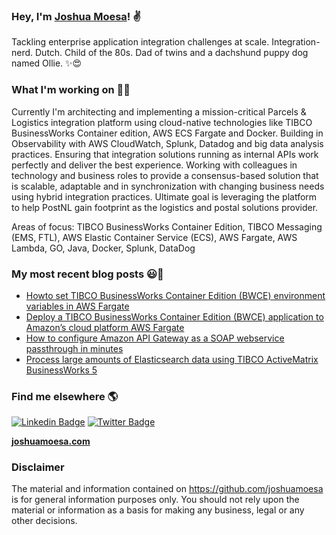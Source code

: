 ### Hey, I'm [Joshua Moesa](https://joshuamoesa.com)! ✌

Tackling enterprise application integration challenges at scale. Integration-nerd. Dutch. Child of the 80s. Dad of twins and a dachshund puppy dog named Ollie. ✨😍

### What I'm working on 👨‍💻

Currently I'm architecting and implementing a mission-critical Parcels & Logistics integration platform using cloud-native technologies like TIBCO BusinessWorks Container edition, AWS ECS Fargate and Docker. Building in Observability with AWS CloudWatch, Splunk, Datadog and big data analysis practices. Ensuring that integration solutions running as internal APIs work perfectly and deliver the best experience. Working with colleagues in technology and business roles to provide a consensus-based solution that is scalable, adaptable and in synchronization with changing business needs using hybrid integration practices. Ultimate goal is leveraging the platform to help PostNL gain footprint as the logistics and postal solutions provider.

Areas of focus: TIBCO BusinessWorks Container Edition, TIBCO Messaging (EMS, FTL), AWS Elastic Container Service (ECS), AWS Fargate, AWS Lambda, GO, Java, Docker, Splunk, DataDog

### My most recent blog posts 😃🧾
<!-- BLOG-POST-LIST:START -->
- [Howto set TIBCO BusinessWorks Container Edition (BWCE) environment variables in AWS Fargate](https://www.rubix.nl/aws-blogs/howto-set-tibco-businessworks-container-edition-bwce-environment-variables-in-aws-fargate/)
- [Deploy a TIBCO BusinessWorks Container Edition (BWCE) application to Amazon’s cloud platform AWS Fargate](https://www.rubix.nl/blogs/deploy-a-tibco-businessworks-container-edition-bwce-application-to-amazons-cloud-platform-aws-fargate/)
- [How to configure Amazon API Gateway as a SOAP webservice passthrough in minutes](https://www.rubix.nl/blogs/how-configure-amazon-api-gateway-soap-webservice-passthrough-minutes/)
- [Process large amounts of Elasticsearch data using TIBCO ActiveMatrix BusinessWorks 5](https://www.rubix.nl/blogs/process-large-amounts-elasticsearch-data-using-tibco-activematrix-businessworks-5/)
<!-- BLOG-POST-LIST:END -->

### Find me elsewhere 🌎

[![Linkedin Badge](https://img.shields.io/badge/-LinkedIn-blue?style=flat-square&logo=Linkedin&logoColor=white&link=https://www.linkedin.com/in/joshuamoesa/)](https://www.linkedin.com/in/joshuamoesa/)  [![Twitter Badge](https://img.shields.io/badge/-Twitter-1ca0f1?style=flat-square&labelColor=1ca0f1&logo=twitter&logoColor=white&link=https://twitter.com/joshuamoesa)](https://twitter.com/joshuamoesa)


**[joshuamoesa.com](https://joshuamoesa.com)**

### Disclaimer

The material and information contained on https://github.com/joshuamoesa is for general information purposes only. You should not rely upon the material or information as a basis for making any business, legal or any other decisions.
